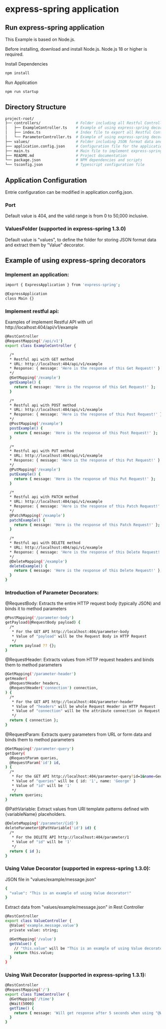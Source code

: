 # express-spring application

## Run express-spring application
This Example is based on Node.js.

Before installing, download and install Node.js. Node.js 18 or higher is required.

Install Dependencies
```bash
npm install
```

Run Application
```bash
npm run startup
```

## Directory Structure
  ```bash
  project-root/
  ├── controllers/                # Folder including all Restful Controllers
  │   ├── ExampleController.ts    # Example of using express-spring decorators to implement Restful API
  │   ├── index.ts                # Index file to export all Restful Controllers
  │   └── ParameterController.ts  # Example of using express-spring decorators to implement Restful API
  ├── values/                     # Folder including JSON format data and extract them by "Value" decorator
  ├── application.config.json     # Configuration file for the application
  ├── main.ts                     # Main file to implement express-spring application
  ├── README.md                   # Project documentation
  └── package.json                # NPM dependencies and scripts
  └── tsconfig.json               # Typescript configuration file
  ```

## Application Configuration
  Entrie configuration can be modified in application.config.json.

  ### Port
  Default value is 404, and the valid range is from 0 to 50,000 inclusive.

  ### ValuesFolder (supported in express-spring 1.3.0)
  Default value is "values", to define the folder for storing JSON format data and extract them by "Value" decorator.

## Example of using express-spring decorators

  ### Implement an application:
  ```bash
  import { ExpressApplication } from 'express-spring';

  @ExpressApplication
  class Main {}
  ```
  ### Implement restful api:
  Examples of implement Restful API with url http://localhost:404/api/v1/example
  ```bash
  @RestController
  @RequestMapping('/api/v1')
  export class ExampleController {

    /* 
    * Restful api with GET method
    * URL: http://localhost:404/api/v1/example
    * Response: { message: 'Here is the response of this Get Request!' }
    */
    @GetMapping('/example') 
    getExample() {
      return { message: 'Here is the response of this Get Request!' };
    }

    /* 
    * Restful api with POST method
    * URL: http://localhost:404/api/v1/example
    * Response: { message: 'Here is the response of this Post Request!' }
    */
    @PostMapping('/example')
    postExample() {
      return { message: 'Here is the response of this Post Request!' };
    }

    /* 
    * Restful api with PUT method
    * URL: http://localhost:404/api/v1/example
    * Response: { message: 'Here is the response of this Put Request!' }
    */
    @PutMapping('/example')
    putExample() {
      return { message: 'Here is the response of this Put Request!' };
    }

    /* 
    * Restful api with PATCH method
    * URL: http://localhost:404/api/v1/example
    * Response: { message: 'Here is the response of this Patch Request!' }
    */
    @PatchMapping('/example')
    patchExample() {
      return { message: 'Here is the response of this Patch Request!' };
    }

    /* 
    * Restful api with DELETE method
    * URL: http://localhost:404/api/v1/example
    * Response: { message: 'Here is the response of this Delete Request!' }
    */
    @DeleteMapping('/example')
    deleteExample() {
      return { message: 'Here is the response of this Delete Request!' };
    }
  }
  ```

  ### Introduction of Parameter Decorators:
  @RequestBody: Extracts the entire HTTP request body (typically JSON) and binds it to method parameters
  ```bash
  @PostMapping('/parameter-body')
  getPayload(@RequestBody payload) {
    /* 
     * For the GET API http://localhost:404/parameter-body
     * Value of "payload" will be the Request Body in HTTP Request
     */
    return payload ?? {};
  }
  ```

  @RequestHeader: Extracts values from HTTP request headers and binds them to method parameters
  ```bash
  @GetMapping('/parameter-header')
  getHeader(
    @RequestHeader headers, 
    @RequestHeader('connection') connection,
  ) {
    /* 
     * For the GET API http://localhost:404/parameter-header
     * Value of "headers" will be whole Request Header in HTTP Request
     * Value of "connection" will be the attribute connection in Request Header
     */
    return { connection };
  }
  ```

  @RequestParam: Extracts query parameters from URL or form data and binds them to method parameters
  ```bash
  @GetMapping('/parameter-query')
  getQuery(
    @RequestParam queries, 
    @RequestParam('id') id,
  ) {
    /* 
     * For the GET API http://localhost:404/parameter-query?id=1&name=George
     * Value of "queries" will be { id: '1', name: 'George' }
     * Value of "id" will be '1'
     */
    return queries;
  } 
  ```

  @PathVariable: Extract values from URI template patterns defined with {variableName} placeholders.
  ```bash
  @DeleteMapping('/parameter/{id}')
  deleteParameter(@PathVariable('id') id) {
    /* 
     * For the DELETE API http://localhost:404/parameter/1
     * Value of "id" will be '1'
     */
    return { id };
  }
  ```

  ### Using Value Decorator (supported in express-spring 1.3.0):
  JSON file in "values/example/message.json"
  ```bash
  {
    "value": "This is an example of using Value decorator!"
  }
  ```

  Extract data from "values/example/message.json" in Rest Controller
  ```bash
  @RestController
  export class ValueController {
    @Value('example.message.value')
    private value: string; 

    @GetMapping('/value')
    getValue() {
      // "this.value" will be "This is an example of using Value decorator!"
      return this.value;
    }
  }
  ```

  ### Using Wait Decorator (supported in express-spring 1.3.1):
  ```bash
  @RestController
  @RequestMapping('/')
  export class TimeController {
    @GetMapping('/time')
    @Wait(5000)
    getTime() {
      return { message: 'Will get response after 5 seconds when using "@Wait(5000)"!' };
    }
  }
  ```



